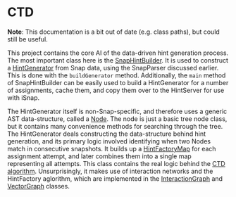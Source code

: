 # CTD

**Note**: This documentation is a bit out of date (e.g. class paths), but could still be useful.

This project contains the core AI of the data-driven hint generation process. The most important class here is the [SnapHintBuilder](../iSnap/src/edu/isnap/hint/SnapHintBuilder.java). It is used to construct a [HintGenerator](src/edu/isnap/ctd/hint/HintGenerator.java) from Snap data, using the SnapParser discussed earlier. This is done with the `buildGenerator` method. Additionally, the `main` method of SnapHintBuilder can be easily used to build a HintGenerator for a number of assignments, cache them, and copy them over to the HintServer for use with iSnap.

The HintGenerator itself is non-Snap-specific, and therefore uses a generic AST data-structure, called a [Node](src/edu/isnap/ctd/graph/Node,java). The node is just a basic tree node class, but it contains many convenience methods for searching through the tree. The HintGenerator deals constructing the data-structure behind hint generation, and its primary logic involved identifying when two Nodes match in consecutive snapshots. It builds up a [HintFactoryMap](../iSnap/src/edu/isnap/hint/HintFactoryMap.java) for each assignment attempt, and later combines them into a single map representing all attempts. This class contains the real logic behind the [CTD algorithm](http://www4.ncsu.edu/~twprice/website/files/EDM%202016.pdf). Unsurprisingly, it makes use of interaction networks and the HintFactory aglorithm, which are implemented in the [InteractionGraph](src/edu/isnap/ctd/graph/InteractionGraph.java) and [VectorGraph](src/edu/isnap/ctd/graph/vector/VectorGraph.java) classes.
